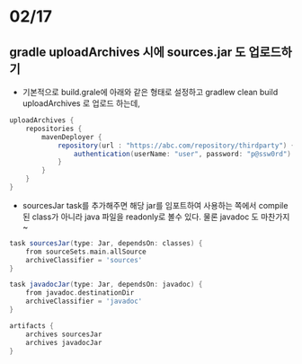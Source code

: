 # 02/17
## gradle uploadArchives 시에 sources.jar 도 업로드하기
- 기본적으로 build.grale에 아래와 같은 형태로 설정하고 gradlew clean build uploadArchives 로 업로드 하는데,
```gradle
uploadArchives {
    repositories {
        mavenDeployer {
            repository(url : "https://abc.com/repository/thirdparty") {
                authentication(userName: "user", password: "p@ssw0rd")
            }
        }
    }
}
```
- sourcesJar task를 추가해주면 해당 jar를 임포트하여 사용하는 쪽에서 compile 된 class가 아니라 java 파일을 readonly로 볼수 있다. 물론 javadoc 도 마찬가지~

```gradle
task sourcesJar(type: Jar, dependsOn: classes) {
    from sourceSets.main.allSource
    archiveClassifier = 'sources'
}

task javadocJar(type: Jar, dependsOn: javadoc) {
    from javadoc.destinationDir
    archiveClassifier = 'javadoc'
}

artifacts {
    archives sourcesJar
    archives javadocJar
}
```
